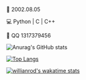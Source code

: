 
🎂 2002.08.05

💻 Python | C | C++

💬 QQ 1317379456



![Anurag's GitHub stats](https://github-readme-stats.vercel.app/api?username=xiaokamikami&theme=tokyonight&show_icons=true)

[![Top Langs](https://github-readme-stats.vercel.app/api/top-langs/?username=xiaokamikami)](https://github.com/anuraghazra/github-readme-stats)


[![willianrod's wakatime stats](https://github-readme-stats.vercel.app/api/wakatime?username=xiaokamikami)](https://github.com/anuraghazra/github-readme-stats)



<!--
**xiaokamikami/xiaokamikami** is a ✨ _special_ ✨ repository because its `README.md` (this file) appears on your GitHub profile.

Here are some ideas to get you started:

- 🔭 I’m currently working on ...
- 🌱 I’m currently learning ...
- 👯 I’m looking to collaborate on ...
- 🤔 I’m looking for help with ...
- 💬 Ask me about ...
- 📫 How to reach me: ...
- 😄 Pronouns: ...
- ⚡ Fun fact: ...
-->
